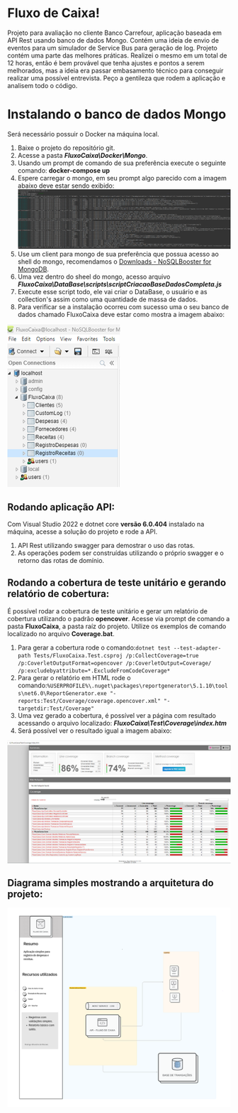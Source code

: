 # Fluxo de Caixa!

Projeto para avaliação no cliente Banco Carrefour, aplicação baseada em API Rest usando banco de dados Mongo.
Contém uma ideia de envio de eventos para um simulador de Service Bus para geração de log.
Projeto contém uma parte das melhores práticas.
Realizei o mesmo em um total de 12 horas, então é bem provável que tenha ajustes e pontos a serem melhorados, mas a ideia era passar embasamento técnico para conseguir realizar uma possível entrevista.
Peço a gentileza que rodem a aplicação e analisem todo o código.

# Instalando o banco de dados Mongo

Será necessário possuir o Docker na máquina local.

 1. Baixe o projeto do repositório git.
 2. Acesse a pasta ***FluxoCaixa\Docker\Mongo***.
 3. Usando um prompt de comando de sua preferência execute o seguinte comando: **docker-compose up**
 4. Espere carregar o mongo, em seu prompt algo parecido com a imagem abaixo deve estar sendo exibido:
 ![mongo carregado](https://github.com/rodrigoSilvestreMoraes/fluxocaixa/blob/main/mongo_1.png)
 5. Use um client para mongo de sua preferência que possua acesso ao shell do mongo, recomendamos o [Downloads - NoSQLBooster for MongoDB](https://nosqlbooster.com/downloads).
 6. Uma vez dentro do sheel do mongo, acesso arquivo ***FluxoCaixa\DataBase\scripts\scriptCriacaoBaseDadosCompleta.js***
 7. Execute esse script todo, ele vai criar o DataBase, o usuário e as collection's assim como uma quantidade de massa de dados.
 8. Para verificar se a instalação ocorreu com sucesso uma o seu banco de dados chamado FluxoCaixa deve estar como mostra a imagem abaixo:
 
![Mongo Instalado e configurado](https://github.com/rodrigoSilvestreMoraes/fluxocaixa/blob/main/mongo_2.png)
 

## Rodando aplicação API:

Com Visual Studio 2022 e dotnet core **versão 6.0.404** instalado na máquina, acesse a solução do projeto e rode a API.

 1. API Rest utilizando swagger para demostrar o uso das rotas.
 2. As operações podem ser construídas utilizando o próprio swagger e o retorno das rotas de domínio. 

## Rodando a cobertura de teste unitário e gerando relatório de cobertura:

É possível rodar a cobertura de teste unitário e gerar um relatório de cobertura utilizando o padrão **opencover**.
Acesse via prompt de comando a pasta **FluxoCaixa**, a pasta raíz do projeto.
Utilize os exemplos de comando localizado no arquivo **Coverage.bat**.

 1. Para gerar a cobertura rode o comando:`dotnet test --test-adapter-path Tests/FluxoCaixa.Test.csproj /p:CollectCoverage=true /p:CoverletOutputFormat=opencover /p:CoverletOutput=Coverage/ /p:excludebyattribute=*.ExcludeFromCodeCoverage*`
 2. Para gerar o relatório em HTML rode o comando:`%USERPROFILE%\.nuget\packages\reportgenerator\5.1.10\tools\net6.0\ReportGenerator.exe "-reports:Test/Coverage/coverage.opencover.xml" "-targetdir:Test/Coverage"`
 3. Uma vez gerado a cobertura, é possível ver a página com resultado acessando o arquivo localizado: ***FluxoCaixa\Test\Coverage\index.htm***
 4. Será possível ver o resultado igual a imagem abaixo:  
 
 ![enter image description here](https://github.com/rodrigoSilvestreMoraes/fluxocaixa/blob/main/mongo_3.png)

## Diagrama simples mostrando a arquitetura do projeto:

![enter image description here](https://github.com/rodrigoSilvestreMoraes/fluxocaixa/blob/main/Diagrama.png)
